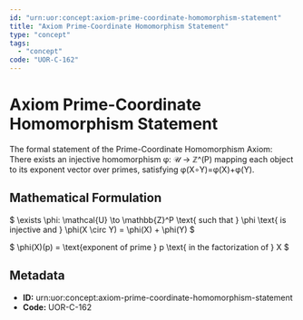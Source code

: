```yaml
---
id: "urn:uor:concept:axiom-prime-coordinate-homomorphism-statement"
title: "Axiom Prime-Coordinate Homomorphism Statement"
type: "concept"
tags:
  - "concept"
code: "UOR-C-162"
---
```


# Axiom Prime-Coordinate Homomorphism Statement

The formal statement of the Prime-Coordinate Homomorphism Axiom: There exists an injective homomorphism φ: 𝒰 → ℤ^(P) mapping each object to its exponent vector over primes, satisfying φ(X∘Y)=φ(X)+φ(Y).

## Mathematical Formulation

$
\exists \phi: \mathcal{U} \to \mathbb{Z}^P \text{ such that } \phi \text{ is injective and } \phi(X \circ Y) = \phi(X) + \phi(Y)
$

$
\phi(X)(p) = \text{exponent of prime } p \text{ in the factorization of } X
$

## Metadata

- **ID:** urn:uor:concept:axiom-prime-coordinate-homomorphism-statement
- **Code:** UOR-C-162
